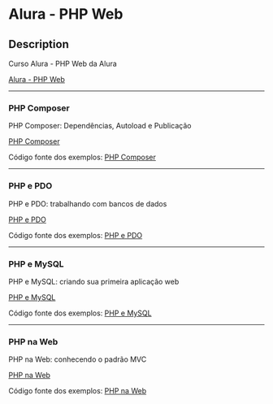 # Alura - PHP Web

## Description
Curso Alura - PHP Web da Alura

[Alura - PHP Web](https://cursos.alura.com.br/formacao-php-web)

---
### PHP Composer
PHP Composer: Dependências, Autoload e Publicação

[PHP Composer](https://cursos.alura.com.br/course/php-composer)

Código fonte dos exemplos: [PHP Composer](PHP%20Composer)

---
### PHP e PDO
PHP e PDO: trabalhando com bancos de dados

[PHP e PDO](https://cursos.alura.com.br/course/php-pdo-banco-de-dados)

Código fonte dos exemplos: [PHP e PDO](PHP%20e%20PDO)

---
### PHP e MySQL
PHP e MySQL: criando sua primeira aplicação web

[PHP e MySQL](https://cursos.alura.com.br/course/php-mysql-criando-primeira-aplicacao-web)

Código fonte dos exemplos: [PHP e MySQL](PHP%20e%20MySQL)

---
### PHP na Web
PHP na Web: conhecendo o padrão MVC

[PHP na Web](https://cursos.alura.com.br/course/php-web-conhecendo-padrao-mvc)

Código fonte dos exemplos: [PHP na Web](PHP%20na%20Web)
